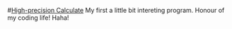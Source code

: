 #<a href="https://github.com/L-LYR/-" target="_blank">High-precision Calculate</a>
My first a little bit intereting program. Honour of my coding life! Haha!
